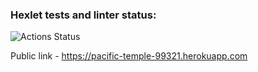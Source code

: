 ### Hexlet tests and linter status:
![Actions Status](https://github.com/IgBuS/php-project-lvl3/actions/workflows/ci.yml/badge.svg)

Public link - https://pacific-temple-99321.herokuapp.com